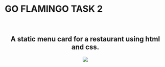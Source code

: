 # GO FLAMINGO TASK 2

<br>
<h2 align="center">A static menu card for a restaurant using html and css.</h2>

<p align="center">
  <img src="https://github.com/user-attachments/assets/855dfa11-be58-4c06-818a-878946344459">
</p>
